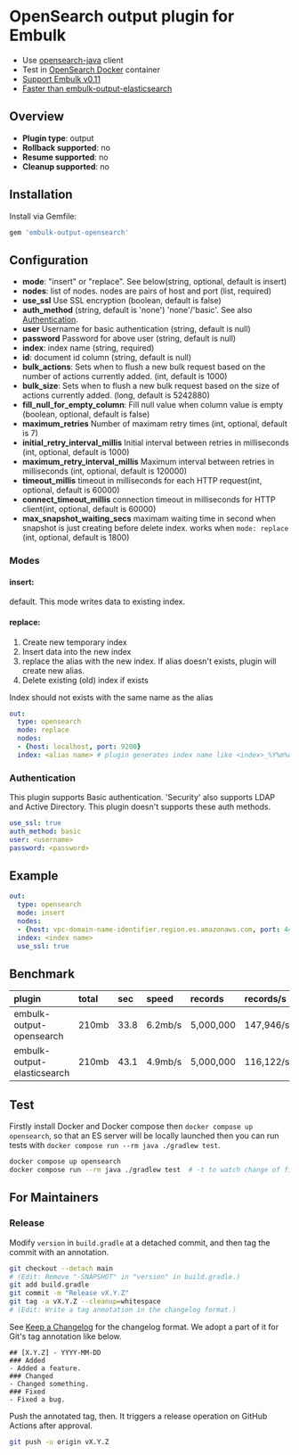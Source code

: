 # OpenSearch output plugin for Embulk

- Use [opensearch-java](https://github.com/opensearch-project/opensearch-java) client
- Test in [OpenSearch Docker](https://hub.docker.com/r/opensearchproject/opensearch) container
- [Support Embulk v0.11](https://www.embulk.org/articles/2021/04/27/changes-in-v0.11.html)
- [Faster than embulk-output-elasticsearch](https://github.com/calorie/embulk-output-opensearch#benchmark)

## Overview

* **Plugin type**: output
* **Rollback supported**: no
* **Resume supported**: no
* **Cleanup supported**: no

## Installation

Install via Gemfile:

```ruby
gem 'embulk-output-opensearch'
```

## Configuration

- **mode**: "insert" or "replace". See below(string, optional, default is insert)
- **nodes**: list of nodes. nodes are pairs of host and port (list, required)
- **use_ssl** Use SSL encryption (boolean, default is false)
- **auth_method** (string, default is 'none') 'none'/'basic'. See also [Authentication](#authentication).
- **user** Username for basic authentication (string, default is null)
- **password** Password for above user (string, default is null)
- **index**: index name (string, required)
- **id**: document id column (string, default is null)
- **bulk_actions**: Sets when to flush a new bulk request based on the number of actions currently added. (int, default is 1000)
- **bulk_size**: Sets when to flush a new bulk request based on the size of actions currently added. (long, default is 5242880)
- **fill_null_for_empty_column**: Fill null value when column value is empty (boolean, optional, default is false)
- **maximum_retries** Number of maximam retry times (int, optional, default is 7)
- **initial_retry_interval_millis** Initial interval between retries in milliseconds (int, optional, default is 1000)
- **maximum_retry_interval_millis** Maximum interval between retries in milliseconds (int, optional, default is 120000)
- **timeout_millis** timeout in milliseconds for each HTTP request(int, optional, default is 60000)
- **connect_timeout_millis** connection timeout in milliseconds for HTTP client(int, optional, default is 60000)
- **max_snapshot_waiting_secs** maximam waiting time in second when snapshot is just creating before delete index. works when `mode: replace` (int, optional, default is 1800)
### Modes

#### insert:

default.
This mode writes data to existing index.

#### replace:

1. Create new temporary index
2. Insert data into the new index
3. replace the alias with the new index. If alias doesn't exists, plugin will create new alias.
4. Delete existing (old) index if exists

Index should not exists with the same name as the alias

```yaml
out:
  type: opensearch
  mode: replace
  nodes:
  - {host: localhost, port: 9200}
  index: <alias name> # plugin generates index name like <index>_%Y%m%d-%H%M%S
```

### Authentication

This plugin supports Basic authentication.
'Security' also supports LDAP and Active Directory. This plugin doesn't supports these auth methods.

```yaml
use_ssl: true
auth_method: basic
user: <username>
password: <password>
```

## Example

```yaml
out:
  type: opensearch
  mode: insert
  nodes:
  - {host: vpc-domain-name-identifier.region.es.amazonaws.com, port: 443}
  index: <index name>
  use_ssl: true
```

## Benchmark

|plugin|total|sec|speed|records|records/s|
|:---|:---|:---|:---|:---|:---|
|embulk-output-opensearch|210mb|33.8|6.2mb/s|5,000,000|147,946/s|
|embulk-output-elasticsearch|210mb|43.1|4.9mb/s|5,000,000|116,122/s|

## Test

Firstly install Docker and Docker compose then `docker compose up opensearch`,
so that an ES server will be locally launched then you can run tests with `docker compose run --rm java ./gradlew test`.

```sh
docker compose up opensearch
docker compose run --rm java ./gradlew test  # -t to watch change of files and rebuild continuously
```

For Maintainers
----------------

### Release

Modify `version` in `build.gradle` at a detached commit, and then tag the commit with an annotation.

```sh
git checkout --detach main
# (Edit: Remove "-SNAPSHOT" in "version" in build.gradle.)
git add build.gradle
git commit -m "Release vX.Y.Z"
git tag -a vX.Y.Z --cleanup=whitespace
# (Edit: Write a tag annotation in the changelog format.)
```

See [Keep a Changelog](https://keepachangelog.com/en/1.0.0/) for the changelog format. We adopt a part of it for Git's tag annotation like below.

```
## [X.Y.Z] - YYYY-MM-DD
### Added
- Added a feature.
### Changed
- Changed something.
### Fixed
- Fixed a bug.
```

Push the annotated tag, then. It triggers a release operation on GitHub Actions after approval.

```sh
git push -u origin vX.Y.Z
```

